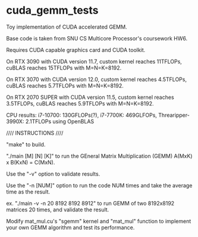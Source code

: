 # cuda_gemm_tests
Toy implementation of CUDA accelerated GEMM.

Base code is taken from SNU CS Multicore Processor's coursework HW6.

Requires CUDA capable graphics card and CUDA toolkit.

On RTX 3090 with CUDA version 11.7, custom kernel reaches 11TFLOPs, cuBLAS reaches 15TFLOPs with M=N=K=8192.

On RTX 3070 with CUDA version 12.0, custom kernel reaches 4.5TFLOPs, cuBLAS reaches 5.7TFLOPs with M=N=K=8192.

On RTX 2070 SUPER with CUDA version 11.5, custom kernel reaches 3.5TFLOPs, cuBLAS reaches 5.9TFLOPs with M=N=K=8192.

CPU results: i7-10700: 130GFLOPs(?), i7-7700K: 469GLFOPs, Threaripper-3990X: 2.1TFLOPs using OpenBLAS

//// INSTRUCTIONS ////

"make" to build. 

"./main [M] [N] [K]" to run the GEneral Matrix Multiplication (GEMM) A(MxK) x B(KxN) = C(MxN).

Use the "-v" option to validate results.

Use the "-n [NUM]" option to run the code NUM times and take the average time as the result.

ex. "./main -v -n 20 8192 8192 8912" to run GEMM of two 8192x8192 matrices 20 times, and validate the result.

Modify mat_mul.cu's "sgemm" kernel and "mat_mul" function to implement your own GEMM algorithm and test its performance.

